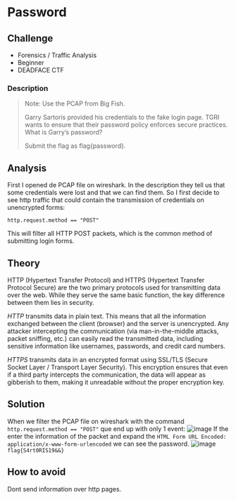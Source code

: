 # Password
## Challenge
- Forensics / Traffic Analysis
- Beginner
- DEADFACE CTF

### Description
>Note: Use the PCAP from Big Fish.
>
>Garry Sartoris provided his credentials to the fake login page. TGRI wants to ensure that their password policy enforces secure practices. What is Garry’s password?
>
>Submit the flag as flag{password}.

## Analysis
First I opened de PCAP file on wireshark.
In the description they tell us that some credentials were lost and that we can find them. So I first decide to see http traffic that could contain the transmission of credentials on unencrypted forms:
```
http.request.method == "POST"
```
This will filter all HTTP POST packets, which is the common method of submitting login forms. 

## Theory
HTTP (Hypertext Transfer Protocol) and HTTPS (Hypertext Transfer Protocol Secure) are the two primary protocols used for transmitting data over the web. While they serve the same basic function, the key difference between them lies in security.

*HTTP* transmits data in plain text. This means that all the information exchanged between the client (browser) and the server is unencrypted. Any attacker intercepting the communication (via man-in-the-middle attacks, packet sniffing, etc.) can easily read the transmitted data, including sensitive information like usernames, passwords, and credit card numbers.

*HTTPS* transmits data in an encrypted format using SSL/TLS (Secure Socket Layer / Transport Layer Security). This encryption ensures that even if a third party intercepts the communication, the data will appear as gibberish to them, making it unreadable without the proper encryption key.
## Solution
When we filter the PCAP file on wireshark with the command `http.request.method == "POST"` que end up with only 1 event:
![image](https://github.com/user-attachments/assets/9c990e92-9592-4233-a125-b9e975a87cd6)
If the enter the information of the packet and expand the `HTML Form URL Encoded: application/x-www-form-urlencoded` we can see the password.
![image](https://github.com/user-attachments/assets/a1195941-1818-4d19-8148-e3be238c109a)
`flag{S4rt0RIS19&&}`
## How to avoid
Dont send information over http pages.
